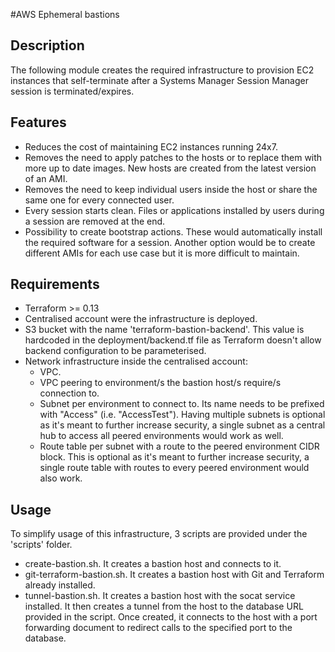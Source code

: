 #AWS Ephemeral bastions

## Description
The following module creates the required infrastructure to provision 
EC2 instances that self-terminate after a Systems Manager Session Manager
session is terminated/expires. 

## Features

-  Reduces the cost of maintaining EC2 instances running 24x7.
-  Removes the need to apply patches to the hosts or to replace them 
with more up to date images. New hosts are created from the latest version of an AMI.
-  Removes the need to keep individual users inside the host or share the 
same one for every connected user. 
-  Every session starts clean. Files or applications installed by users 
during a session are removed at the end. 
-  Possibility to create bootstrap actions. These would automatically 
install the required software for a session. Another option would be to create different AMIs for each use case but it is more difficult to maintain.

## Requirements

- Terraform >= 0.13
- Centralised account were the infrastructure is deployed.
- S3 bucket with the name 'terraform-bastion-backend'. This value is 
hardcoded in the deployment/backend.tf file as Terraform doesn't allow 
backend configuration to be parameterised. 
- Network infrastructure inside the centralised account:
    - VPC.
    - VPC peering to environment/s the bastion host/s require/s connection to.
    - Subnet per environment to connect to. Its name needs to be prefixed
     with "Access" (i.e. "AccessTest"). Having multiple subnets is optional as 
     it's meant to further increase security, a single subnet as a central 
     hub to access all peered environments would work as well.
    - Route table per subnet with a route to the peered environment CIDR 
    block. This is optional as it's meant to further increase security, 
    a single route table with routes to every peered environment would
     also work.

## Usage

To simplify usage of this infrastructure, 3 scripts are provided under the 
'scripts' folder. 
- create-bastion.sh. It creates a bastion host and connects to it. 
- git-terraform-bastion.sh. It creates a bastion host with Git and Terraform 
already installed.
- tunnel-bastion.sh. It creates a bastion host with the socat service installed.
It then creates a tunnel from the host to the database URL provided in the 
script. Once created, it connects to the host with a port forwarding document
to redirect calls to the specified port to the database. 
